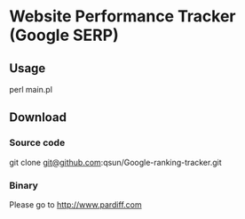 Website Performance Tracker (Google SERP)
=========================================

Usage
-----

perl main.pl


Download
--------

### Source code
git clone git@github.com:qsun/Google-ranking-tracker.git

### Binary
Please go to http://www.pardiff.com

